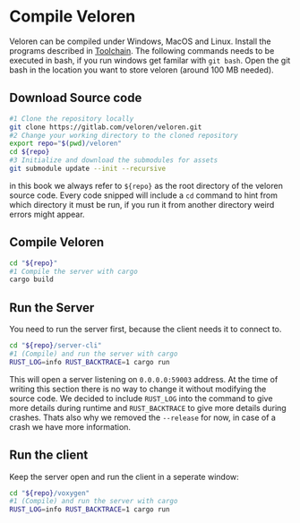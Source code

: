 # Compile Veloren

Veloren can be compiled under Windows, MacOS and Linux.
Install the programs described in [Toolchain](../contr/toolchain.md).
The following commands needs to be executed in bash, if you run windows get familar with `git bash`.
Open the git bash in the location you want to store veloren (around 100 MB needed).

## Download Source code
```bash
#1 Clone the repository locally
git clone https://gitlab.com/veloren/veloren.git
#2 Change your working directory to the cloned repository
export repo="$(pwd)/veloren"
cd ${repo}
#3 Initialize and download the submodules for assets
git submodule update --init --recursive
```

in this book we always refer to `${repo}` as the root directory of the veloren source code.
Every code snipped will include a `cd` command to hint from which directory it must be run, if you run it from another directory weird errors might appear.

## Compile Veloren

```bash
cd "${repo}"
#1 Compile the server with cargo
cargo build
```

## Run the Server

You need to run the server first, because the client needs it to connect to.
```bash
cd "${repo}/server-cli"
#1 (Compile) and run the server with cargo
RUST_LOG=info RUST_BACKTRACE=1 cargo run
```

This will open a server listening on `0.0.0.0:59003` address. At the time of writing this section there is no way to change it without modifying the source code.
We decided to include `RUST_LOG` into the command to give more details during runtime and `RUST_BACKTRACE` to give more details during crashes.
Thats also why we removed the `--release` for now, in case of a crash we have more information.

## Run the client

Keep the server open and run the client in a seperate window:
```bash
cd "${repo}/voxygen"
#1 (Compile) and run the server with cargo
RUST_LOG=info RUST_BACKTRACE=1 cargo run
```
